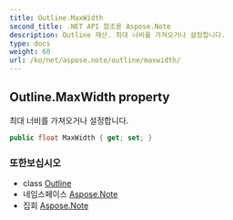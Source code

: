 ```yaml
---
title: Outline.MaxWidth
second_title: .NET API 참조용 Aspose.Note
description: Outline 재산. 최대 너비를 가져오거나 설정합니다.
type: docs
weight: 60
url: /ko/net/aspose.note/outline/maxwidth/
---
```

## Outline.MaxWidth property

최대 너비를 가져오거나 설정합니다.

```csharp
public float MaxWidth { get; set; }
```

### 또한보십시오

* class [Outline](../)
* 네임스페이스 [Aspose.Note](../../outline/)
* 집회 [Aspose.Note](../../../)


